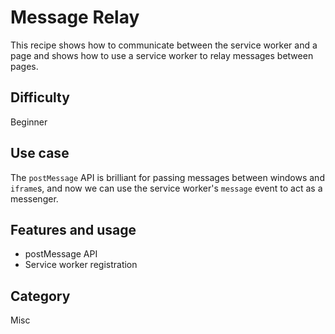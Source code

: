# Message Relay

This recipe shows how to communicate between the service worker and a page and shows how to use a service worker to relay messages between pages.

## Difficulty
Beginner

## Use case
The `postMessage` API is brilliant for passing messages between windows and `iframe`s, and now we can use the service worker's `message` event to act as a messenger.

## Features and usage

- postMessage API
- Service worker registration

## Category
Misc
